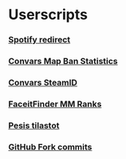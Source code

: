 # Userscripts

### [Spotify redirect](https://github.com/Apina-32/userscripts/raw/main/Spotify%20redirect.user.js)
### [Convars Map Ban Statistics](https://github.com/Apina-32/userscripts/raw/main/Convars%20Map%20Ban%20Statistics.user.js)
### [Convars SteamID](https://github.com/Apina-32/userscripts/raw/main/Convars%20SteamID.user.js)
### [FaceitFinder MM Ranks](https://github.com/Apina-32/userscripts/raw/main/FaceitFinder%20MM%20Ranks.user.js)
### [Pesis tilastot](https://github.com/Apina-32/userscripts/raw/main/Pesis%20tilastot.user.js)
### [GitHub Fork commits](https://github.com/Apina-32/userscripts/raw/main/GitHub%20Fork%20commits.user.js)
